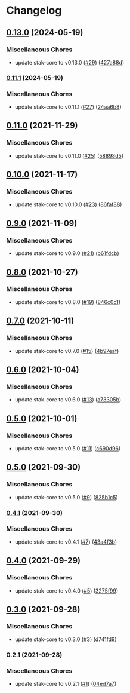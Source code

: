 # Changelog

## [0.13.0](https://www.github.com/stak-app/stak-corejs/compare/v0.11.1...v0.13.0) (2024-05-19)


### Miscellaneous Chores

* update stak-core to v0.13.0 ([#29](https://www.github.com/stak-app/stak-corejs/issues/29)) ([427a88d](https://www.github.com/stak-app/stak-corejs/commit/427a88dbd190a95eab410374ddd47d6180ae9bbe))

### [0.11.1](https://www.github.com/stak-app/stak-corejs/compare/v0.11.0...v0.11.1) (2024-05-19)


### Miscellaneous Chores

* update stak-core to v0.11.1 ([#27](https://www.github.com/stak-app/stak-corejs/issues/27)) ([24aa6b8](https://www.github.com/stak-app/stak-corejs/commit/24aa6b8cb47f19b90dd400b5dd275287afdb0a79))

## [0.11.0](https://www.github.com/stak-app/stak-corejs/compare/v0.10.0...v0.11.0) (2021-11-29)


### Miscellaneous Chores

* update stak-core to v0.11.0 ([#25](https://www.github.com/stak-app/stak-corejs/issues/25)) ([58898d5](https://www.github.com/stak-app/stak-corejs/commit/58898d5f88c2c127e3343abd34fe5d96251ecad3))

## [0.10.0](https://www.github.com/stak-app/stak-corejs/compare/v0.9.0...v0.10.0) (2021-11-17)


### Miscellaneous Chores

* update stak-core to v0.10.0 ([#23](https://www.github.com/stak-app/stak-corejs/issues/23)) ([86faf88](https://www.github.com/stak-app/stak-corejs/commit/86faf88e38272702a592ff6562669cd5cbf9160a))

## [0.9.0](https://www.github.com/stak-app/stak-corejs/compare/v0.8.0...v0.9.0) (2021-11-09)


### Miscellaneous Chores

* update stak-core to v0.9.0 ([#21](https://www.github.com/stak-app/stak-corejs/issues/21)) ([b61fdcb](https://www.github.com/stak-app/stak-corejs/commit/b61fdcbe82abad5a961838a27adb38cdfba66420))

## [0.8.0](https://www.github.com/stak-app/stak-corejs/compare/v0.7.0...v0.8.0) (2021-10-27)


### Miscellaneous Chores

* update stak-core to v0.8.0 ([#19](https://www.github.com/stak-app/stak-corejs/issues/19)) ([846c0c1](https://www.github.com/stak-app/stak-corejs/commit/846c0c169c728efe9074a2edcf8919db9b62da9a))

## [0.7.0](https://www.github.com/stak-app/stak-corejs/compare/v0.6.0...v0.7.0) (2021-10-11)


### Miscellaneous Chores

* update stak-core to v0.7.0 ([#15](https://www.github.com/stak-app/stak-corejs/issues/15)) ([4b97eaf](https://www.github.com/stak-app/stak-corejs/commit/4b97eafeb4c316152be81f4a1dc641a0a0722611))

## [0.6.0](https://www.github.com/stak-app/stak-corejs/compare/v0.5.0...v0.6.0) (2021-10-04)


### Miscellaneous Chores

* update stak-core to v0.6.0 ([#13](https://www.github.com/stak-app/stak-corejs/issues/13)) ([a73305b](https://www.github.com/stak-app/stak-corejs/commit/a73305b4e8c249f2244d59975025c9dfb477fe54))

## [0.5.0](https://www.github.com/stak-app/stak-corejs/compare/v0.5.0...v0.5.0) (2021-10-01)


### Miscellaneous Chores

* update stak-core to v0.5.0 ([#11](https://www.github.com/stak-app/stak-corejs/issues/11)) ([c690d96](https://www.github.com/stak-app/stak-corejs/commit/c690d961e0d1400b26a8e213b355a71308318871))

## [0.5.0](https://www.github.com/stak-app/stak-corejs/compare/v0.4.1...v0.5.0) (2021-09-30)


### Miscellaneous Chores

* update stak-core to v0.5.0 ([#9](https://www.github.com/stak-app/stak-corejs/issues/9)) ([825b1c5](https://www.github.com/stak-app/stak-corejs/commit/825b1c5c759c3df1f0452c42da0572533e55e71c))

### [0.4.1](https://www.github.com/stak-app/stak-corejs/compare/v0.4.0...v0.4.1) (2021-09-30)


### Miscellaneous Chores

* update stak-core to v0.4.1 ([#7](https://www.github.com/stak-app/stak-corejs/issues/7)) ([43a4f3b](https://www.github.com/stak-app/stak-corejs/commit/43a4f3ba450983c4da93ae12a24031bd2f389fdc))

## [0.4.0](https://www.github.com/stak-app/stak-corejs/compare/v0.3.0...v0.4.0) (2021-09-29)


### Miscellaneous Chores

* update stak-core to v0.4.0 ([#5](https://www.github.com/stak-app/stak-corejs/issues/5)) ([3275f99](https://www.github.com/stak-app/stak-corejs/commit/3275f99d4ac59653ba65bd9df0239efa5b190e23))

## [0.3.0](https://www.github.com/stak-app/stak-corejs/compare/v0.2.1...v0.3.0) (2021-09-28)


### Miscellaneous Chores

* update stak-core to v0.3.0 ([#3](https://www.github.com/stak-app/stak-corejs/issues/3)) ([d741fd9](https://www.github.com/stak-app/stak-corejs/commit/d741fd9deb9acc4815440190764e6d8e1d3aef59))

### 0.2.1 (2021-09-28)


### Miscellaneous Chores

* update stak-core to v0.2.1 ([#1](https://www.github.com/stak-app/stak-corejs/issues/1)) ([04ed7a7](https://www.github.com/stak-app/stak-corejs/commit/04ed7a7721edb26261716208addd5bb3f49b74e3))
